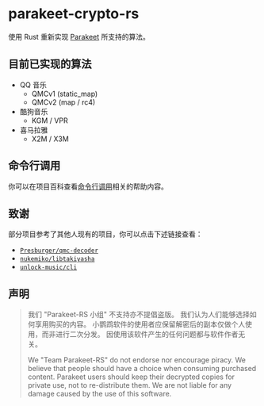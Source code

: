 # parakeet-crypto-rs

使用 Rust 重新实现 [Parakeet][project_parakeet] 所支持的算法。

## 目前已实现的算法

- QQ 音乐
  - QMCv1 (static_map)
  - QMCv2 (map / rc4)
- 酷狗音乐
  - KGM / VPR
- 喜马拉雅
  - X2M / X3M

## 命令行调用

你可以在项目百科查看[命令行调用][wiki_cli]相关的帮助内容。

## 致谢

部分项目参考了其他人现有的项目，你可以点击下述链接查看：

- [`Presburger/qmc-decoder`](https://github.com/Presburger/qmc-decoder)
- [`nukemiko/libtakiyasha`](https://github.com/nukemiko/libtakiyasha)
- [`unlock-music/cli`](https://github.com/unlock-music/cli)

## 声明

> 我们 "Parakeet-RS 小组" 不支持亦不提倡盗版。
> 我们认为人们能够选择如何享用购买的内容。
> 小鹦鹉软件的使用者应保留解密后的副本仅做个人使用，而非进行二次分发。
> 因使用该软件产生的任何问题都与软件作者无关。
>
> We "Team Parakeet-RS" do not endorse nor encourage piracy.
> We believe that people should have a choice when consuming purchased content.
> Parakeet users should keep their decrypted copies for private use, not to re-distribute them.
> We are not liable for any damage caused by the use of this software.

[project_parakeet]: https://github.com/jixunmoe/parakeet
[wiki_cli]: https://github.com/parakeet-rs/parakeet-crypto-rs/wiki/%E5%91%BD%E4%BB%A4%E8%A1%8C%E8%B0%83%E7%94%A8
